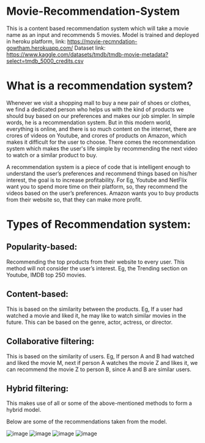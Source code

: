 # Movie-Recommendation-System
This is a content based recommendation system which will take a movie name as an input and recommends 5 movies.
Model is trained and deployed in heroku platform, link: https://movie-recmndation-gowtham.herokuapp.com/
Dataset link:
https://www.kaggle.com/datasets/tmdb/tmdb-movie-metadata?select=tmdb_5000_credits.csv

# What is a recommendation system?
Whenever we visit a shopping mall to buy a new pair of shoes or clothes, we find a dedicated person who helps us with the kind of products we should buy based on our preferences and makes our job simpler. In simple words, he is a recommendation system. But in this modern world, everything is online, and there is so much content on the internet, there are crores of videos on Youtube, and crores of products on Amazon, which makes it difficult for the user to choose. There comes the recommendation system which makes the user's life simple by recommending the next video to watch or a similar product to buy.

A recommendation system is a piece of code that is intelligent enough to understand the user’s preferences and recommend things based on his/her interest, the goal is to increase profitability. For Eg, Youtube and NetFlix want you to spend more time on their platform, so, they recommend the videos based on the user’s preferences. Amazon wants you to buy products from their website so, that they can make more profit.

# Types of Recommendation system:

## Popularity-based: 
Recommending the top products from their website to every user. This method will not consider the user’s interest. Eg, the Trending section on Youtube, IMDB top 250 movies.

## Content-based:
This is based on the similarity between the products. Eg, If a user had watched a movie and liked it, he may like to watch similar movies in the future. This can be based on the genre, actor, actress, or director.

## Collaborative filtering:
This is based on the similarity of users. Eg, If person A and B had watched and liked the movie M, next if person A watches the movie Z and likes it, we can recommend the movie Z to person B, since A and B are similar users.

## Hybrid filtering: 
This makes use of all or some of the above-mentioned methods to form a hybrid model.

Below are some of the recommendations taken from the model.

![image](https://user-images.githubusercontent.com/94861619/185381806-4eb7e604-d844-4af5-bb83-fec89f37d38d.png)
![image](https://user-images.githubusercontent.com/94861619/185381910-228f72da-65ad-4d83-985d-73b7e8f1e0b9.png)
![image](https://user-images.githubusercontent.com/94861619/185381996-c2eef979-3f16-4c23-9c4f-18f1475d24e7.png)
![image](https://user-images.githubusercontent.com/94861619/185382076-7895c1ef-54e2-455e-9b6e-2f683f584e45.png)


